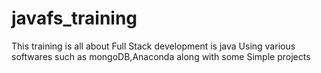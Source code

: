 # javafs_training
This training is all about Full Stack development is java Using various softwares such as mongoDB,Anaconda along with some Simple projects
